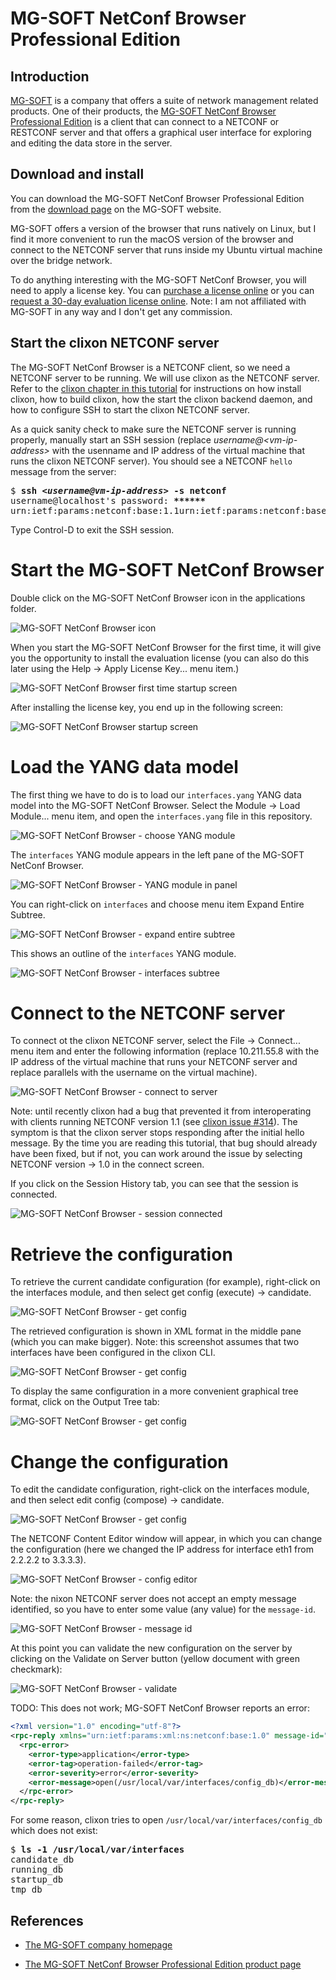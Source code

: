 # MG-SOFT NetConf Browser Professional Edition

## Introduction

[MG-SOFT](https://www.mg-soft.si/) is a company that offers a suite of network management related
products.
One of their products, the
[MG-SOFT NetConf Browser Professional Edition](https://www.mg-soft.si/mgNetConfBrowser.html)
is a client that can connect to a NETCONF or RESTCONF server and that offers a graphical user 
interface for exploring and editing the data store in the server.

## Download and install

You can download the MG-SOFT NetConf Browser Professional Edition from the 
[download page](https://www.mg-soft.si/download.html?product=netconfbrowser)
on the MG-SOFT website.

MG-SOFT offers a version of the browser that runs natively on Linux, but I find it more
convenient to run the macOS version of the browser and connect to the NETCONF server that
runs inside my Ubuntu virtual machine over the bridge network.

To do anything interesting with the MG-SOFT NetConf Browser, you will need to apply a license key.
You can [purchase a license online](https://www.mg-soft.si/mgNetConfBrowser-ordering.html)
or you can [request a 30-day evaluation license online](https://www.mg-soft.si/evalKeyReq.html).
Note: I am not affiliated with MG-SOFT in any way and I don't get any commission.

## Start the clixon NETCONF server

The MG-SOFT NetConf Browser is a NETCONF client, so we need a NETCONF server to be running.
We will use clixon as the NETCONF server.
Refer to the [clixon chapter in this tutorial](clixon.md) for instructions on how install clixon,
how to build clixon, how the start the clixon backend daemon, and how to configure SSH to start
the clixon NETCONF server.

As a quick sanity check to make sure the NETCONF server is running properly,
manually start an SSH session
(replace <i>username@&lt;vm-ip-address&gt;</i> with the usenname and IP address of the virtual
machine that runs the clixon NETCONF server).
 You should see a NETCONF `hello` message from the server:

<pre>
$ <b>ssh <i>&lt;username@vm-ip-address&gt;</i> -s netconf</b>
username@localhost's password: <b>******</b>
<hello xmlns="urn:ietf:params:xml:ns:netconf:base:1.0" message-id="42"><capabilities><capability>urn:ietf:params:netconf:base:1.1</capability><capability>urn:ietf:params:netconf:base:1.0</capability><capability>urn:ietf:params:netconf:capability:candidate:1.0</capability><capability>urn:ietf:params:netconf:capability:validate:1.1</capability><capability>urn:ietf:params:netconf:capability:startup:1.0</capability><capability>urn:ietf:params:netconf:capability:xpath:1.0</capability><capability>urn:ietf:params:netconf:capability:notification:1.0</capability></capabilities><session-id>4</session-id></hello>]]>]]>
</pre>

Type Control-D to exit the SSH session.

# Start the MG-SOFT NetConf Browser

Double click on the MG-SOFT NetConf Browser icon in the applications folder.

![MG-SOFT NetConf Browser icon](figures/mgsoft-netconf-browser-icon.png)

When you start the MG-SOFT NetConf Browser for the first time, it will give you the opportunity
to install the evaluation license
(you can also do this later using the Help → Apply License Key... menu item.)

![MG-SOFT NetConf Browser first time startup screen](figures/mgsoft-netconf-browser-first-time.png)

After installing the license key, you end up in the following screen:

![MG-SOFT NetConf Browser startup screen](figures/mgsoft-netconf-browser-startup.png)

# Load the YANG data model

The first thing we have to do is to load our `interfaces.yang` YANG data model into the
MG-SOFT NetConf Browser.
Select the Module → Load Module... menu item, and open the `interfaces.yang` file in this
repository.

![MG-SOFT NetConf Browser - choose YANG module](figures/mgsoft-netconf-browser-choose-yang-file.png)

The `interfaces` YANG module appears in the left pane of the MG-SOFT NetConf Browser.

![MG-SOFT NetConf Browser - YANG module in panel](figures/mgsoft-netconf-browser-module-in-panel.png)

You can right-click on `interfaces` and choose menu item Expand Entire Subtree.

![MG-SOFT NetConf Browser - expand entire subtree](figures/mgsoft-netconf-browser-expand-entire-subtree.png)

This shows an outline of the `interfaces` YANG module.

![MG-SOFT NetConf Browser - interfaces subtree](figures/mgsoft-netconf-browser-interfaces-subtree.png)

# Connect to the NETCONF server

To connect ot the clixon NETCONF server, select the File → Connect... menu item and enter the
following information (replace 10.211.55.8 with the IP address of the virtual machine that runs
your NETCONF server and replace parallels with the username on the virtual machine).

![MG-SOFT NetConf Browser - connect to server](figures/mgsoft-netconf-browser-connect-to-server.png)

Note: until recently clixon had a bug that prevented it from interoperating with clients running
NETCONF version 1.1 (see [clixon issue #314](https://github.com/clicon/clixon/issues/314)).
The symptom is that the clixon server stops responding after the initial hello message.
By the time you are reading this tutorial, that bug should already have been fixed, but if not,
you can work around the issue by selecting NETCONF version → 1.0 in the connect screen.

If you click on the Session History tab, you can see that the session is connected.

![MG-SOFT NetConf Browser - session connected](figures/mgsoft-netconf-browser-connected.png)

# Retrieve the configuration

To retrieve the current candidate configuration (for example), right-click on the interfaces
module, and then select get config (execute) → candidate.

![MG-SOFT NetConf Browser - get config](figures/mgsoft-netconf-browser-get-config.png)

The retrieved configuration is shown in XML format in the middle pane (which you can make
bigger). Note: this screenshot assumes that two interfaces have been configured in the clixon CLI.

![MG-SOFT NetConf Browser - get config](figures/mgsoft-netconf-browser-config-xml.png)

To display the same configuration in a more convenient graphical tree format, click
on the Output Tree tab:

![MG-SOFT NetConf Browser - get config](figures/mgsoft-netconf-browser-config-tree.png)

# Change the configuration

To edit the candidate configuration, right-click on the interfaces
module, and then select edit config (compose) → candidate.

![MG-SOFT NetConf Browser - get config](figures/mgsoft-netconf-browser-edit-config.png)

The NETCONF Content Editor window will appear, in which you can change the configuration
(here we changed the IP address for interface eth1 from 2.2.2.2 to 3.3.3.3).

![MG-SOFT NetConf Browser - config editor](figures/mgsoft-netconf-browser-edit-config-details.png)

Note: the nixon NETCONF server does not accept an empty message identified, so you have to enter
some value (any value) for the `message-id`.

![MG-SOFT NetConf Browser - message id](figures/mgsoft-netconf-browser-message-id.png)

At this point you can validate the new configuration on the server by clicking on the 
Validate on Server button (yellow document with green checkmark):

![MG-SOFT NetConf Browser - validate ](figures/mgsoft-netconf-browser-validate.png)

TODO: This does not work; MG-SOFT NetConf Browser reports an error:

```xml
<?xml version="1.0" encoding="utf-8"?>
<rpc-reply xmlns="urn:ietf:params:xml:ns:netconf:base:1.0" message-id="17">
  <rpc-error>
    <error-type>application</error-type>
    <error-tag>operation-failed</error-tag>
    <error-severity>error</error-severity>
    <error-message>open(/usr/local/var/interfaces/config_db)</error-message>
  </rpc-error>
</rpc-reply>
```

For some reason, clixon tries to open `/usr/local/var/interfaces/config_db` which does not exist:

<pre>
$ <b>ls -1 /usr/local/var/interfaces</b>
candidate_db
running_db
startup_db
tmp_db
</pre>

## References

* [The MG-SOFT company homepage](https://www.mg-soft.si/)

* [The MG-SOFT NetConf Browser Professional Edition product page](https://www.mg-soft.si/mgNetConfBrowser.html)
